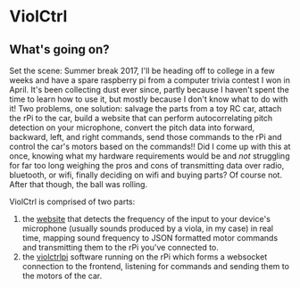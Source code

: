 # ViolCtrl
## What's going on?
Set the scene: Summer break 2017, I'll be heading off to college in a few weeks and have a spare raspberry pi from a computer trivia contest I won in April. It's been collecting dust ever since, partly because I haven't spent the time to learn how to use it, but mostly because I don't know what to do with it! Two problems, one solution: salvage the parts from a toy RC car, attach the rPi to the car, build a website that can perform autocorrelating pitch detection on your microphone, convert the pitch data into forward, backward, left, and right commands, send those commands to the rPi and control the car's motors based on the commands!! Did I come up with this at once, knowing what my hardware requirements would be and *not* struggling for far too long weighing the pros and cons of transmitting data over radio, bluetooth, or wifi, finally deciding on wifi and buying parts? Of course not. After that though, the ball was rolling. 

ViolCtrl is comprised of two parts: 
1. the [website](violctrl.herokuapp.com) that detects the frequency of the input to your device's microphone (usually sounds produced by a viola, in my case) in real time, mapping sound frequency to JSON formatted motor commands and transmitting them to the rPi you've connected to. 
2. the [violctrlpi](github.com/synergistics/violctrlpi) software running on the rPi which forms a websocket connection to the frontend, listening for commands and sending them to the motors of the car.  

